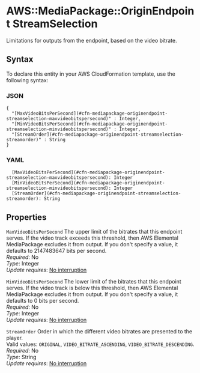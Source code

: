# AWS::MediaPackage::OriginEndpoint StreamSelection<a name="aws-properties-mediapackage-originendpoint-streamselection"></a>

Limitations for outputs from the endpoint, based on the video bitrate\.

## Syntax<a name="aws-properties-mediapackage-originendpoint-streamselection-syntax"></a>

To declare this entity in your AWS CloudFormation template, use the following syntax:

### JSON<a name="aws-properties-mediapackage-originendpoint-streamselection-syntax.json"></a>

```
{
  "[MaxVideoBitsPerSecond](#cfn-mediapackage-originendpoint-streamselection-maxvideobitspersecond)" : Integer,
  "[MinVideoBitsPerSecond](#cfn-mediapackage-originendpoint-streamselection-minvideobitspersecond)" : Integer,
  "[StreamOrder](#cfn-mediapackage-originendpoint-streamselection-streamorder)" : String
}
```

### YAML<a name="aws-properties-mediapackage-originendpoint-streamselection-syntax.yaml"></a>

```
  [MaxVideoBitsPerSecond](#cfn-mediapackage-originendpoint-streamselection-maxvideobitspersecond): Integer
  [MinVideoBitsPerSecond](#cfn-mediapackage-originendpoint-streamselection-minvideobitspersecond): Integer
  [StreamOrder](#cfn-mediapackage-originendpoint-streamselection-streamorder): String
```

## Properties<a name="aws-properties-mediapackage-originendpoint-streamselection-properties"></a>

`MaxVideoBitsPerSecond`  <a name="cfn-mediapackage-originendpoint-streamselection-maxvideobitspersecond"></a>
The upper limit of the bitrates that this endpoint serves\. If the video track exceeds this threshold, then AWS Elemental MediaPackage excludes it from output\. If you don't specify a value, it defaults to 2147483647 bits per second\.   
*Required*: No  
*Type*: Integer  
*Update requires*: [No interruption](https://docs.aws.amazon.com/AWSCloudFormation/latest/UserGuide/using-cfn-updating-stacks-update-behaviors.html#update-no-interrupt)

`MinVideoBitsPerSecond`  <a name="cfn-mediapackage-originendpoint-streamselection-minvideobitspersecond"></a>
The lower limit of the bitrates that this endpoint serves\. If the video track is below this threshold, then AWS Elemental MediaPackage excludes it from output\. If you don't specify a value, it defaults to 0 bits per second\.   
*Required*: No  
*Type*: Integer  
*Update requires*: [No interruption](https://docs.aws.amazon.com/AWSCloudFormation/latest/UserGuide/using-cfn-updating-stacks-update-behaviors.html#update-no-interrupt)

`StreamOrder`  <a name="cfn-mediapackage-originendpoint-streamselection-streamorder"></a>
Order in which the different video bitrates are presented to the player\.  
Valid values: `ORIGINAL`, `VIDEO_BITRATE_ASCENDING`, `VIDEO_BITRATE_DESCENDING`\.  
*Required*: No  
*Type*: String  
*Update requires*: [No interruption](https://docs.aws.amazon.com/AWSCloudFormation/latest/UserGuide/using-cfn-updating-stacks-update-behaviors.html#update-no-interrupt)